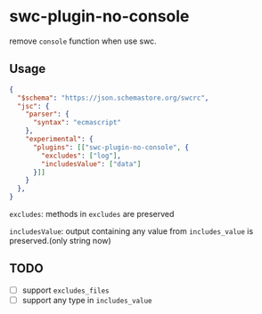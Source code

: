 # swc-plugin-no-console

remove `console` function when use swc.

## Usage

```json
{
  "$schema": "https://json.schemastore.org/swcrc",
  "jsc": {
    "parser": {
      "syntax": "ecmascript"
    },
    "experimental": {
      "plugins": [["swc-plugin-no-console", {
        "excludes": ["log"],
        "includesValue": ["data"]
      }]]
    }
  },
}
```

`excludes`: methods in `excludes` are preserved

`includesValue`: output containing any value from `includes_value` is preserved.(only string now)

## TODO
- [ ] support `excludes_files`
- [ ] support any type in `includes_value`